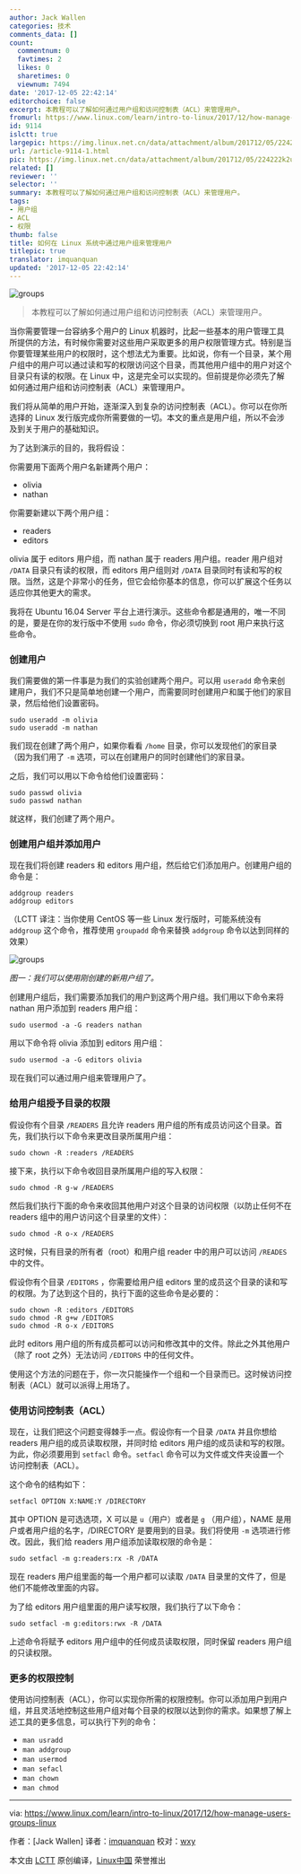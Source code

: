 ```yaml
---
author: Jack Wallen
categories: 技术
comments_data: []
count:
  commentnum: 0
  favtimes: 2
  likes: 0
  sharetimes: 0
  viewnum: 7494
date: '2017-12-05 22:42:14'
editorchoice: false
excerpt: 本教程可以了解如何通过用户组和访问控制表（ACL）来管理用户。
fromurl: https://www.linux.com/learn/intro-to-linux/2017/12/how-manage-users-groups-linux
id: 9114
islctt: true
largepic: https://img.linux.net.cn/data/attachment/album/201712/05/224222k2uqlslgchuws8uj.jpg
url: /article-9114-1.html
pic: https://img.linux.net.cn/data/attachment/album/201712/05/224222k2uqlslgchuws8uj.jpg.thumb.jpg
related: []
reviewer: ''
selector: ''
summary: 本教程可以了解如何通过用户组和访问控制表（ACL）来管理用户。
tags:
- 用户组
- ACL
- 权限
thumb: false
title: 如何在 Linux 系统中通过用户组来管理用户
titlepic: true
translator: imquanquan
updated: '2017-12-05 22:42:14'
---
```


![groups](https://img.linux.net.cn/data/attachment/album/201712/05/224222k2uqlslgchuws8uj.jpg)



> 
> 本教程可以了解如何通过用户组和访问控制表（ACL）来管理用户。
> 
> 
> 


当你需要管理一台容纳多个用户的 Linux 机器时，比起一些基本的用户管理工具所提供的方法，有时候你需要对这些用户采取更多的用户权限管理方式。特别是当你要管理某些用户的权限时，这个想法尤为重要。比如说，你有一个目录，某个用户组中的用户可以通过读和写的权限访问这个目录，而其他用户组中的用户对这个目录只有读的权限。在 Linux 中，这是完全可以实现的。但前提是你必须先了解如何通过用户组和访问控制表（ACL）来管理用户。


我们将从简单的用户开始，逐渐深入到复杂的访问控制表（ACL）。你可以在你所选择的 Linux 发行版完成你所需要做的一切。本文的重点是用户组，所以不会涉及到关于用户的基础知识。


为了达到演示的目的，我将假设：


你需要用下面两个用户名新建两个用户：


* olivia
* nathan


你需要新建以下两个用户组：


* readers
* editors


olivia 属于 editors 用户组，而 nathan 属于 readers 用户组。reader 用户组对 `/DATA` 目录只有读的权限，而 editors 用户组则对 `/DATA` 目录同时有读和写的权限。当然，这是个非常小的任务，但它会给你基本的信息，你可以扩展这个任务以适应你其他更大的需求。


我将在 Ubuntu 16.04 Server 平台上进行演示。这些命令都是通用的，唯一不同的是，要是在你的发行版中不使用 `sudo` 命令，你必须切换到 root 用户来执行这些命令。


### 创建用户


我们需要做的第一件事是为我们的实验创建两个用户。可以用 `useradd` 命令来创建用户，我们不只是简单地创建一个用户，而需要同时创建用户和属于他们的家目录，然后给他们设置密码。



```
sudo useradd -m olivia
sudo useradd -m nathan

```

我们现在创建了两个用户，如果你看看 `/home` 目录，你可以发现他们的家目录（因为我们用了 `-m` 选项，可以在创建用户的同时创建他们的家目录。


之后，我们可以用以下命令给他们设置密码：



```
sudo passwd olivia
sudo passwd nathan

```

就这样，我们创建了两个用户。


### 创建用户组并添加用户


现在我们将创建 readers 和 editors 用户组，然后给它们添加用户。创建用户组的命令是：



```
addgroup readers
addgroup editors

```

（LCTT 译注：当你使用 CentOS 等一些 Linux 发行版时，可能系统没有 `addgroup` 这个命令，推荐使用 `groupadd` 命令来替换 `addgroup` 命令以达到同样的效果）


![groups](https://img.linux.net.cn/data/attachment/album/201712/05/224231hdo32xtx3i26qc86.jpg)


*图一：我们可以使用刚创建的新用户组了。*


创建用户组后，我们需要添加我们的用户到这两个用户组。我们用以下命令来将 nathan 用户添加到 readers 用户组：



```
sudo usermod -a -G readers nathan

```

用以下命令将 olivia 添加到 editors 用户组：



```
sudo usermod -a -G editors olivia

```

现在我们可以通过用户组来管理用户了。


### 给用户组授予目录的权限


假设你有个目录 `/READERS` 且允许 readers 用户组的所有成员访问这个目录。首先，我们执行以下命令来更改目录所属用户组：



```
sudo chown -R :readers /READERS 

```

接下来，执行以下命令收回目录所属用户组的写入权限：



```
sudo chmod -R g-w /READERS

```

然后我们执行下面的命令来收回其他用户对这个目录的访问权限（以防止任何不在 readers 组中的用户访问这个目录里的文件）：



```
sudo chmod -R o-x /READERS

```

这时候，只有目录的所有者（root）和用户组 reader 中的用户可以访问 `/READES` 中的文件。


假设你有个目录 `/EDITORS` ，你需要给用户组 editors 里的成员这个目录的读和写的权限。为了达到这个目的，执行下面的这些命令是必要的：



```
sudo chown -R :editors /EDITORS
sudo chmod -R g+w /EDITORS
sudo chmod -R o-x /EDITORS

```

此时 editors 用户组的所有成员都可以访问和修改其中的文件。除此之外其他用户（除了 root 之外）无法访问 `/EDITORS` 中的任何文件。


使用这个方法的问题在于，你一次只能操作一个组和一个目录而已。这时候访问控制表（ACL）就可以派得上用场了。


### 使用访问控制表（ACL）


现在，让我们把这个问题变得棘手一点。假设你有一个目录 `/DATA` 并且你想给 readers 用户组的成员读取权限，并同时给 editors 用户组的成员读和写的权限。为此，你必须要用到 `setfacl` 命令。`setfacl` 命令可以为文件或文件夹设置一个访问控制表（ACL）。


这个命令的结构如下：



```
setfacl OPTION X:NAME:Y /DIRECTORY

```

其中 OPTION 是可选选项，X 可以是 `u`（用户）或者是 `g` （用户组），NAME 是用户或者用户组的名字，/DIRECTORY 是要用到的目录。我们将使用 `-m` 选项进行修改。因此，我们给 readers 用户组添加读取权限的命令是：



```
sudo setfacl -m g:readers:rx -R /DATA

```

现在 readers 用户组里面的每一个用户都可以读取 `/DATA` 目录里的文件了，但是他们不能修改里面的内容。


为了给 editors 用户组里面的用户读写权限，我们执行了以下命令：



```
sudo setfacl -m g:editors:rwx -R /DATA 

```

上述命令将赋予 editors 用户组中的任何成员读取权限，同时保留 readers 用户组的只读权限。


### 更多的权限控制


使用访问控制表（ACL），你可以实现你所需的权限控制。你可以添加用户到用户组，并且灵活地控制这些用户组对每个目录的权限以达到你的需求。如果想了解上述工具的更多信息，可以执行下列的命令：


* `man usradd`
* `man addgroup`
* `man usermod`
* `man sefacl`
* `man chown`
* `man chmod`




---


via: <https://www.linux.com/learn/intro-to-linux/2017/12/how-manage-users-groups-linux>


作者：[Jack Wallen] 译者：[imquanquan](https://github.com/imquanquan) 校对：[wxy](https://github.com/wxy)


本文由 [LCTT](https://github.com/LCTT/TranslateProject) 原创编译，[Linux中国](https://linux.cn/) 荣誉推出